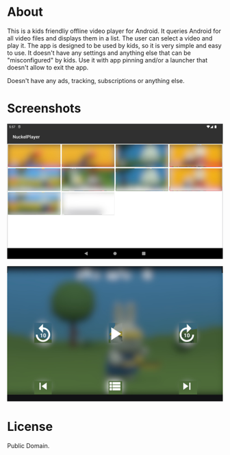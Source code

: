 # About

This is a kids friendliy offline video player for Android. It queries Android for all video files 
and displays them in a list. The user can select a video and play it. The app is designed to be 
used by kids, so it is very simple and easy to use. It doesn't have any settings and anything
else that can be "misconfigured" by kids.
Use it with app pinning and/or a launcher that doesn't allow to exit the app.

Doesn't have any ads, tracking, subscriptions or anything else.

# Screenshots

![Screenshot 1](screenshot_overview.jpg)

![Screenshot 2](screenshot_videoplayer.jpg)

# License

Public Domain.
